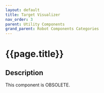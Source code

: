 ```yaml
---
layout: default
title: Target Visualizer
nav_order: 3
parent: Utility Components
grand_parent: Robot Components Categories
---
```


# **{{page.title}}**

## **Description**

This component is OBSOLETE. 
